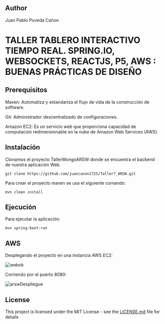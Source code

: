 ## Author

Juan Pablo Poveda Cañon

# TALLER TABLERO INTERACTIVO TIEMPO REAL. SPRING.IO, WEBSOCKETS, REACTJS, P5, AWS : BUENAS PRÁCTICAS DE DISEÑO


## Prerequisitos

Maven: Automatiza y estandariza el flujo de vida de la construcción de software.

Git: Administrador descentralizado de configuraciones.

Amazon EC2: Es un servicio web que proporciona capacidad de computación redimensionable en la nube de Amazon Web Services (AWS).

## Instalación
Clonamos el proyecto TallerMongoARSW donde se encuentra el backend de nuestra aplicación Web.  

```
git clone https://github.com/juancanon1725/Taller7_ARSW.git
```

Para crear el proyecto maven se usa el siguiente comando:

```
mvn clean install
```

## Ejecución

Para ejecutar la aplicación:

```
mvn spring-boot:run
```

## AWS

Desplegando el proyecto en una instancia AWS EC2:

![webok](https://github.com/juancanon1725/Taller7_ARSW/assets/98672541/1ad48e5e-3f33-43c4-87b8-ace241eed6b4)

Corriendo por el puerto 8080:

![arswDespliegue](https://github.com/juancanon1725/Taller7_ARSW/assets/98672541/11d07f6f-2a63-498e-942a-bdabbc829673)


## License

This project is licensed under the MIT License - see the [LICENSE.md](LICENSE.md) file for details
